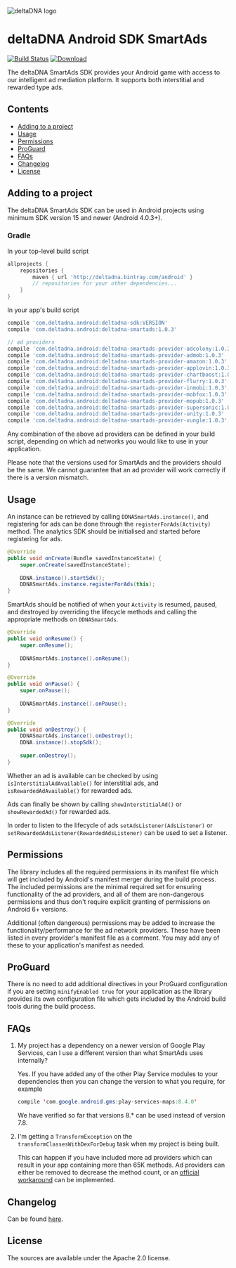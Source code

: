 ![deltaDNA logo](https://deltadna.com/wp-content/uploads/2015/06/deltadna_www@1x.png)

# deltaDNA Android SDK SmartAds
[![Build Status](https://travis-ci.org/deltaDNA/android-smartads-sdk.svg)](https://travis-ci.org/deltaDNA/android-smartads-sdk)
[![Download](https://api.bintray.com/packages/deltadna/android/deltadna-smartads/images/download.svg)](https://bintray.com/deltadna/android/deltadna-smartads/_latestVersion)

The deltaDNA SmartAds SDK provides your Android game with access to our
intelligent ad mediation platform.  It supports both interstitial and
rewarded type ads.

## Contents
* [Adding to a project](#adding-to-a-project)
* [Usage](#usage)
* [Permissions](#permissions)
* [ProGuard](#proguard)
* [FAQs](#faqs)
* [Changelog](#changelog)
* [License](#license)

## Adding to a project
The deltaDNA SmartAds SDK can be used in Android projects using minimum
SDK version 15 and newer (Android 4.0.3+).

### Gradle
In your top-level build script
```groovy
allprojects {
    repositories {
        maven { url 'http://deltadna.bintray.com/android' }
        // repositories for your other dependencies...
    }
}
```
In your app's build script
```groovy
compile 'com.deltadna.android:deltadna-sdk:VERSION'
compile 'com.deltadna.android:deltadna-smartads:1.0.3'

// ad providers
compile 'com.deltadna.android:deltadna-smartads-provider-adcolony:1.0.3'
compile 'com.deltadna.android:deltadna-smartads-provider-admob:1.0.3'
compile 'com.deltadna.android:deltadna-smartads-provider-amazon:1.0.3'
compile 'com.deltadna.android:deltadna-smartads-provider-applovin:1.0.3'
compile 'com.deltadna.android:deltadna-smartads-provider-chartboost:1.0.3'
compile 'com.deltadna.android:deltadna-smartads-provider-flurry:1.0.3'
compile 'com.deltadna.android:deltadna-smartads-provider-inmobi:1.0.3'
compile 'com.deltadna.android:deltadna-smartads-provider-mobfox:1.0.3'
compile 'com.deltadna.android:deltadna-smartads-provider-mopub:1.0.3'
compile 'com.deltadna.android:deltadna-smartads-provider-supersonic:1.0.3'
compile 'com.deltadna.android:deltadna-smartads-provider-unity:1.0.3'
compile 'com.deltadna.android:deltadna-smartads-provider-vungle:1.0.3'
```
Any combination of the above ad providers can be defined in your build
script, depending on which ad networks you would like to use in your
application.

Please note that the versions used for SmartAds and the providers should
be the same. We cannot guarantee that an ad provider will work correctly
if there is a version mismatch.

## Usage
An instance can be retrieved by calling `DDNASmartAds.instance()`, and
registering for ads can be done through the `registerForAds(Activity)`
method. The analytics SDK should be initialised and started before
registering for ads.
```java
@Override
public void onCreate(Bundle savedInstanceState) {
    super.onCreate(savedInstanceState);
    
    DDNA.instance().startSdk();
    DDNASmartAds.instance.registerForAds(this);
}
```

SmartAds should be notified of when your `Activity` is resumed, paused,
and destroyed by overriding the lifecycle methods and calling the
appropriate methods on `DDNASmartAds`.
```java
@Override
public void onResume() {
    super.onResume();
    
    DDNASmartAds.instance().onResume();
}

@Override
public void onPause() {
    super.onPause();
    
    DDNASmartAds.instance().onPause();
}

@Override
public void onDestroy() {
    DDNASmartAds.instance().onDestroy();
    DDNA.instance().stopSdk();
    
    super.onDestroy();
}
```

Whether an ad is available can be checked by using
`isInterstitialAdAvailable()` for interstitial ads, and
`isRewardedAdAvailable()` for rewarded ads.

Ads can finally be shown by calling `showInterstitialAd()` or
`showRewardedAd()` for rewarded ads.

In order to listen to the lifecycle of ads `setAdsListener(AdsListener)`
or `setRewardedAdsListener(RewardedAdsListener)` can be used to set a
listener.

## Permissions
The library includes all the required permissions in its manifest file
which will get included by Android's manifest merger during the build
process. The included permissions are the minimal required set for
ensuring functionality of the ad providers, and all of them are
non-dangerous permissions and thus don't require explicit granting of
permissions on Android 6+ versions.

Additional (often dangerous) permissions may be added to increase the
functionality/performance for the ad network providers. These have been
listed in every provider's manifest file as a comment. You may add any
of these to your application's manifest as needed.

## ProGuard
There is no need to add additional directives in your ProGuard
configuration if you are setting `minifyEnabled true` for your
application as the library provides its own configuration file which
gets included by the Android build tools during the build process.

## FAQs
1.  My project has a dependency on a newer version of Google Play
    Services, can I use a different version than what SmartAds uses
    internally?
    
    Yes. If you have added any of the other Play Service modules to
    your dependencies then you can change the version to what you
    require, for example
    ```Java
    compile 'com.google.android.gms:play-services-maps:8.4.0'
    ```
    We have verified so far that versions 8.* can be used instead of
    version 7.8.
2.  I'm getting a `TransformException` on the
    `transformClassesWithDexForDebug` task when my project is being
    built.
    
    This can happen if you have included more ad providers which can
    result in your app containing more than 65K methods. Ad providers
    can either be removed to decrease the method count, or an
    [official workaround](http://developer.android.com/tools/building/multidex.html#mdex-gradle)
    can be implemented.

## Changelog
Can be found [here](CHANGELOG.md).

## License
The sources are available under the Apache 2.0 license.
